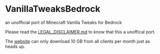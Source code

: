 # VanillaTweaksBedrock

an unofficial port of Minecraft Vanilla Tweaks for Bedrock

Please read the [LEGAL_DISCLAIMER.md](LEGAL_DISCLAIMER.md) to know that this a unoffical port.

The [website](https://vanillatweaksbedrock.web.app/) can only download 10 GB from all clients per month just as heads up.
